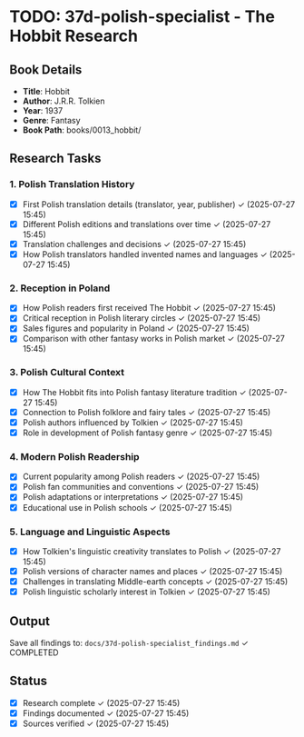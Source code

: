 # TODO: 37d-polish-specialist - The Hobbit Research

## Book Details
- **Title**: Hobbit
- **Author**: J.R.R. Tolkien
- **Year**: 1937
- **Genre**: Fantasy
- **Book Path**: books/0013_hobbit/

## Research Tasks

### 1. Polish Translation History
- [x] First Polish translation details (translator, year, publisher) ✓ (2025-07-27 15:45)
- [x] Different Polish editions and translations over time ✓ (2025-07-27 15:45)
- [x] Translation challenges and decisions ✓ (2025-07-27 15:45)
- [x] How Polish translators handled invented names and languages ✓ (2025-07-27 15:45)

### 2. Reception in Poland
- [x] How Polish readers first received The Hobbit ✓ (2025-07-27 15:45)
- [x] Critical reception in Polish literary circles ✓ (2025-07-27 15:45)
- [x] Sales figures and popularity in Poland ✓ (2025-07-27 15:45)
- [x] Comparison with other fantasy works in Polish market ✓ (2025-07-27 15:45)

### 3. Polish Cultural Context
- [x] How The Hobbit fits into Polish fantasy literature tradition ✓ (2025-07-27 15:45)
- [x] Connection to Polish folklore and fairy tales ✓ (2025-07-27 15:45)
- [x] Polish authors influenced by Tolkien ✓ (2025-07-27 15:45)
- [x] Role in development of Polish fantasy genre ✓ (2025-07-27 15:45)

### 4. Modern Polish Readership
- [x] Current popularity among Polish readers ✓ (2025-07-27 15:45)
- [x] Polish fan communities and conventions ✓ (2025-07-27 15:45)
- [x] Polish adaptations or interpretations ✓ (2025-07-27 15:45)
- [x] Educational use in Polish schools ✓ (2025-07-27 15:45)

### 5. Language and Linguistic Aspects
- [x] How Tolkien's linguistic creativity translates to Polish ✓ (2025-07-27 15:45)
- [x] Polish versions of character names and places ✓ (2025-07-27 15:45)
- [x] Challenges in translating Middle-earth concepts ✓ (2025-07-27 15:45)
- [x] Polish linguistic scholarly interest in Tolkien ✓ (2025-07-27 15:45)

## Output
Save all findings to: `docs/37d-polish-specialist_findings.md` ✓ COMPLETED

## Status
- [x] Research complete ✓ (2025-07-27 15:45)
- [x] Findings documented ✓ (2025-07-27 15:45)
- [x] Sources verified ✓ (2025-07-27 15:45)